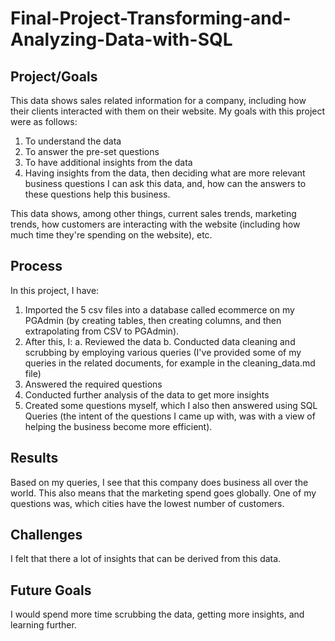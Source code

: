 # Final-Project-Transforming-and-Analyzing-Data-with-SQL

## Project/Goals

This data shows sales related information for a company, including how their clients interacted with them on their website.
My goals with this project were as follows:
1. To understand the data
2. To answer the pre-set questions
3. To have additional insights from the data
4. Having insights from the data, then deciding what are more relevant business questions I can ask this data, and, how can the answers to these questions help this business.

This data shows, among other things, current sales trends, marketing trends, how customers are interacting with the website (including how much time they're spending on the website), etc.

## Process

In this project, I have:
1. Imported the 5 csv files into a database called ecommerce on my PGAdmin (by creating tables, then creating columns, and then extrapolating from CSV to PGAdmin).
2. After this, I:
a. Reviewed the data
b. Conducted data cleaning and scrubbing by employing various queries (I've provided some of my queries in the related documents, for example in the cleaning_data.md file)
3. Answered the required questions
4. Conducted further analysis of the data to get more insights
5. Created some questions myself, which I also then answered using SQL Queries (the intent of the questions I came up with, was with a view of helping the business become more efficient).
        

## Results
Based on my queries, I see that this company does business all over the world. This also means that the marketing spend goes globally. One of my questions was, which cities have the lowest number of customers.


## Challenges 
I felt that there a lot of insights that can be derived from this data.

## Future Goals
I would spend more time scrubbing the data, getting more insights, and learning further.
